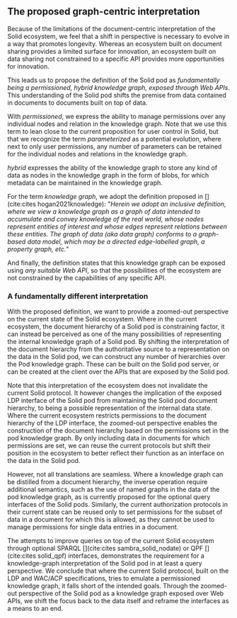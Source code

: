 ## The proposed graph-centric interpretation

Because of the limitations of the document-centric interpretation of the Solid ecosystem,
we feel that a shift in perspective is necessary 
to evolve in a way that promotes longevity.
Whereas an ecosystem built on document sharing
provides a limited surface for innovation,
an ecosystem built on data sharing
not constrained to a specific API
provides more opportunities for innovation.

This leads us to propose the definition of the Solid pod as *fundamentally being a permissioned, hybrid knowledge graph, exposed through Web APIs*.
This understanding of the Solid pod shifts the premise from data contained in documents to documents built on top of data.

<!-- permissioned -->
With *permissioned*, we express the ability to manage permissions over any individual nodes and relation in the knowledge graph.
Note that we use this term to lean close to the current proposition for user control in Solid, 
but that we recognize the term *parameterized* as a potential evolution, where next to only user permissions,
any number of parameters can be retained for the individual nodes and relations in the knowledge graph. 
<!-- hybdid -->
*hybrid* expresses the ability of the knowledge graph to store any kind of data as nodes in the knowledge graph 
in the form of blobs, for which metadata can be maintained in the knowledge graph.
<!-- knowledge grap -->
For the term *knowledge graph*, 
we adopt the definition proposed in [](cite:cites hogan2021knowledge):
"*Herein we adopt an inclusive definition, 
where we view a knowledge graph as a graph of data intended to accumulate and convey knowledge of the real world,
whose nodes represent entities of interest and whose edges represent relations between these entities. 
The graph of data (aka data graph) conforms to a graph-based data model, 
which may be a directed edge-labelled graph, a property graph, etc.*"
<!-- Web APIs -->
And finally, the definition states that this knowledge graph can be exposed using *any suitable Web API*,
so that the possibilities of the ecosystem are not constrained by the capabilities of any specific API.

### A fundamentally different interpretation
<!-- The interpretation -->
With the proposed definition, we want to provide a zoomed-out perspective on the current state of the Solid ecosystem.
Where in the current ecosystem, the document hierarchy of a Solid pod is constraining factor,
it can instead be perceived as one of the many possibilities
of representing the internal knowledge graph of a Solid pod.
By shifting the interpretation of the document hierarchy from the authoritative source
to a representation on the data in the Solid pod, we can construct any number of hierarchies 
over the Pod knowledge graph.
These can be built on the Solid pod server, or can be created at the client
over the APIs that are exposed by the Solid pod.

<!-- The current Solid protocol as a KG -->
Note that this interpretation of the ecosystem 
does not invalidate the current Solid protocol.
It however changes the implication
of the exposed LDP interface of the Solid pod
from maintaining the Solid pod document hierarchy,
to being a possible representation of the internal data state.
Where the current ecosystem restricts permissions to the document
hierarchy of the LDP interface, the zoomed-out perspective
enables the construction of the document hierarchy based on 
the permissions set in the pod knowledge graph.
By only including data in documents for which permissions are set,
we can reuse the current protocols 
but shift their position in the ecosystem to better 
reflect their function as an interface on the data in the Solid pod.

However, not all translations are seamless.
Where a knowledge graph can be distilled from a document hierarchy,
the inverse operation require additional semantics,
such as the use of named graphs in the data of the pod knowledge graph,
as is currently proposed for the optional query interfaces of the Solid pods.
Similarly, the current authorization protocols in their current state can be reused
only to set permissions for the subset of data in a document for which this is allowed,
as they cannot be used to manage permissions for single data entries in a document.


<!-- conclusion -->
The attempts to improve queries on top 
of the current Solid ecosystem 
through optional SPARQL [](cite:cites sambra_solid_nodate) 
or QPF [](cite:cites solid_qpf) interfaces,
demonstrates the requirement
for a knowledge-graph interpretation
of the Solid pod in at least a query perspective.
We conclude that where the current Solid protocol,
built on the LDP and WAC/ACP specifications,
tries to emulate a permissioned knowledge graph,
it falls short of the intended goals.
Through the zoomed-out perspective of the Solid pod
as a knowledge graph exposed over Web APIs, 
we shift the focus back to the data itself
and reframe the interfaces as a means to an end.


<!-- Make point that a document FUNDAMENTALLY is built on application assumptions -->

<!-- Synthese: perfect naast elkaar leven -->

<!-- Make harsher point maybe -->

<!-- Mkae point van Comparible on READ - problems of writing and management for data are problematic on document structure -->



















